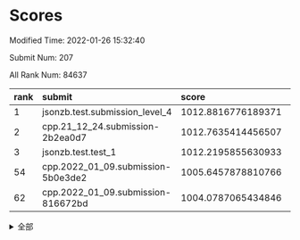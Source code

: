 # Scores

Modified Time: 2022-01-26 15:32:40

Submit Num: 207

All Rank Num: 84637

| rank |               submit               |       score        |       sigma        | pk_num |
| :--- | :--------------------------------- | :----------------- | :----------------- | :----- |
| 1    | jsonzb.test.submission_level_4     | 1012.8816776189371 | 0.7935097168610185 | 1638   |
| 2    | cpp.21_12_24.submission-2b2ea0d7   | 1012.7635414456507 | 0.8206954120609375 | 1633   |
| 3    | jsonzb.test.test_1                 | 1012.2195855630933 | 0.8142183871455313 | 1638   |
| 54   | cpp.2022_01_09.submission-5b0e3de2 | 1005.6457878810766 | 0.7103203277889534 | 1635   |
| 62   | cpp.2022_01_09.submission-816672bd | 1004.0787065434846 | 0.7344889474913909 | 1637   |


<details>
<summary>全部</summary>

| rank |                 submit                 |       score        |       sigma        | pk_num |
| :--- | :------------------------------------- | :----------------- | :----------------- | :----- |
| 1    | jsonzb.test.submission_level_4         | 1012.8816776189371 | 0.7935097168610185 | 1638   |
| 2    | cpp.21_12_24.submission-2b2ea0d7       | 1012.7635414456507 | 0.8206954120609375 | 1633   |
| 3    | jsonzb.test.test_1                     | 1012.2195855630933 | 0.8142183871455313 | 1638   |
| 4    | gobigger.level_3.submission_level_3_32 | 1011.4472152667602 | 0.7683258078550975 | 1635   |
| 5    | gobigger.level_3.submission_level_3_10 | 1011.2551664610917 | 0.7612775894719631 | 1634   |
| 6    | gobigger.level_3.submission_level_3_48 | 1011.039366530788  | 0.7463139209510826 | 1635   |
| 7    | gobigger.level_3.submission_level_3_31 | 1010.9747054835221 | 0.772248366779378  | 1636   |
| 8    | gobigger.level_3.submission_level_3_16 | 1010.9394893023124 | 0.7721085414523857 | 1633   |
| 9    | gobigger.level_3.submission_level_3_24 | 1010.7800297013849 | 0.7761620358483217 | 1641   |
| 10   | gobigger.level_3.submission_level_3_6  | 1010.5919586075094 | 0.7632528107772156 | 1634   |
| 11   | gobigger.level_3.submission_level_3_42 | 1010.5103498219645 | 0.7626268616543067 | 1636   |
| 12   | gobigger.level_3.submission_level_3_2  | 1010.5032948546266 | 0.7640312691474437 | 1636   |
| 13   | gobigger.level_3.submission_level_3_49 | 1010.4968998111777 | 0.756977259327288  | 1636   |
| 14   | gobigger.level_3.submission_level_3_43 | 1010.4842336887215 | 0.7643765922086773 | 1636   |
| 15   | gobigger.level_3.submission_level_3_3  | 1010.4535585582673 | 0.7830126683541015 | 1635   |
| 16   | gobigger.level_3.submission_level_3_22 | 1010.3804816149159 | 0.756948650341565  | 1638   |
| 17   | gobigger.level_3.submission_level_3_46 | 1010.3668924497201 | 0.7545607034177182 | 1635   |
| 18   | gobigger.level_3.submission_level_3_0  | 1010.3529618113305 | 0.7760846678891545 | 1634   |
| 19   | gobigger.level_3.submission_level_3_7  | 1010.3005983078863 | 0.7826225657655993 | 1638   |
| 20   | gobigger.level_3.submission_level_3_19 | 1010.2927360325452 | 0.7722850410379993 | 1637   |
| 21   | gobigger.level_3.submission_level_3_33 | 1010.2774492218223 | 0.7513880948173138 | 1633   |
| 22   | gobigger.level_3.submission_level_3_29 | 1010.2093496481627 | 0.7696308031612162 | 1635   |
| 23   | gobigger.level_3.submission_level_3_39 | 1010.194728759433  | 0.7471398370262679 | 1639   |
| 24   | gobigger.level_3.submission_level_3_36 | 1010.1642127483138 | 0.7657714169361374 | 1632   |
| 25   | gobigger.level_3.submission_level_3_14 | 1010.1565627232509 | 0.7646233321355576 | 1637   |
| 26   | gobigger.level_3.submission_level_3_47 | 1010.0597826887703 | 0.7471664171165378 | 1636   |
| 27   | gobigger.level_3.submission_level_3_30 | 1010.0325660116918 | 0.7751284135603713 | 1636   |
| 28   | gobigger.level_3.submission_level_3_12 | 1009.978666272179  | 0.7653895440308558 | 1634   |
| 29   | gobigger.level_3.submission_level_3_40 | 1009.946095114004  | 0.8078327558599072 | 1636   |
| 30   | gobigger.level_3.submission_level_3_26 | 1009.9334820597822 | 0.7457106772285663 | 1632   |
| 31   | gobigger.level_3.submission_level_3_9  | 1009.9316703544919 | 0.741817826625348  | 1634   |
| 32   | gobigger.level_3.submission_level_3_23 | 1009.9276857419916 | 0.773636614944864  | 1641   |
| 33   | gobigger.level_3.submission_level_3_4  | 1009.9196835299082 | 0.7444119519474239 | 1636   |
| 34   | gobigger.level_3.submission_level_3_25 | 1009.8145318854611 | 0.7355185189274416 | 1636   |
| 35   | gobigger.level_3.submission_level_3_18 | 1009.803580859335  | 0.7475271709782622 | 1637   |
| 36   | gobigger.level_3.submission_level_3_41 | 1009.7807892498768 | 0.7555278958555012 | 1636   |
| 37   | gobigger.level_3.submission_level_3_27 | 1009.634106402223  | 0.7209628577785813 | 1632   |
| 38   | gobigger.level_3.submission_level_3_34 | 1009.6302618581387 | 0.7240082945242752 | 1633   |
| 39   | gobigger.level_3.submission_level_3_45 | 1009.6110302304503 | 0.7222455068057682 | 1640   |
| 40   | gobigger.level_3.submission_level_3_28 | 1009.5980132014973 | 0.7427372541830358 | 1635   |
| 41   | gobigger.level_3.submission_level_3_44 | 1009.4918271929562 | 0.7567015486917226 | 1638   |
| 42   | gobigger.level_3.submission_level_3_5  | 1009.4756688021535 | 0.7707929498248338 | 1636   |
| 43   | gobigger.level_3.submission_level_3_38 | 1009.4702220967216 | 0.7742845550255031 | 1635   |
| 44   | gobigger.level_3.submission_level_3_15 | 1009.4582744435987 | 0.7454307613559055 | 1640   |
| 45   | gobigger.level_3.submission_level_3_20 | 1009.4318544160852 | 0.7569818054290948 | 1639   |
| 46   | gobigger.level_3.submission_level_3_11 | 1009.2511105127832 | 0.7514112361592884 | 1631   |
| 47   | gobigger.level_3.submission_level_3_35 | 1009.1851783148243 | 0.7342489527958623 | 1635   |
| 48   | gobigger.level_3.submission_level_3_21 | 1008.831881405265  | 0.7605435395520955 | 1634   |
| 49   | gobigger.level_3.submission_level_3_8  | 1008.8090769331754 | 0.7395814072927536 | 1636   |
| 50   | gobigger.level_3.submission_level_3_37 | 1008.754051042977  | 0.7361630882791019 | 1633   |
| 51   | gobigger.level_3.submission_level_3_13 | 1008.5635501043361 | 0.7293706119464235 | 1637   |
| 52   | gobigger.level_3.submission_level_3_17 | 1008.1594425424089 | 0.7277645127379135 | 1632   |
| 53   | gobigger.level_3.submission_level_3_1  | 1008.0292380914364 | 0.7546281663717351 | 1633   |
| 54   | cpp.2022_01_09.submission-5b0e3de2     | 1005.6457878810766 | 0.7103203277889534 | 1635   |
| 55   | gobigger.level_1.submission_level_1_36 | 1005.063034480542  | 0.7227159883639792 | 1634   |
| 56   | gobigger.level_1.submission_level_1_13 | 1004.4716978643015 | 0.7091149738288516 | 1638   |
| 57   | gobigger.level_1.submission_level_1_46 | 1004.4156707420791 | 0.7199832176072172 | 1634   |
| 58   | gobigger.level_1.submission_level_1_32 | 1004.3510606575901 | 0.7194236337716337 | 1640   |
| 59   | gobigger.level_1.submission_level_1_40 | 1004.3446000562288 | 0.7176631627960564 | 1639   |
| 60   | gobigger.level_1.submission_level_1_20 | 1004.2007529411205 | 0.7184276722994661 | 1636   |
| 61   | gobigger.level_1.submission_level_1_23 | 1004.136184041854  | 0.7099429914181207 | 1633   |
| 62   | cpp.2022_01_09.submission-816672bd     | 1004.0787065434846 | 0.7344889474913909 | 1637   |
| 63   | gobigger.level_1.submission_level_1_43 | 1004.0442074181015 | 0.7148882907356467 | 1637   |
| 64   | gobigger.level_1.submission_level_1_22 | 1003.9819071109258 | 0.7203656745472702 | 1638   |
| 65   | gobigger.level_1.submission_level_1_27 | 1003.9405067747363 | 0.7206688076351023 | 1635   |
| 66   | gobigger.level_1.submission_level_1_29 | 1003.842413421019  | 0.7100202401094844 | 1635   |
| 67   | gobigger.level_1.submission_level_1_42 | 1003.8179989445556 | 0.7141323261259757 | 1636   |
| 68   | gobigger.level_1.submission_level_1_16 | 1003.8166411869554 | 0.7304838626833812 | 1629   |
| 69   | gobigger.level_1.submission_level_1_25 | 1003.7391283492138 | 0.7175010336348883 | 1633   |
| 70   | gobigger.level_1.submission_level_1_19 | 1003.7272697921862 | 0.726409411548119  | 1637   |
| 71   | gobigger.level_1.submission_level_1_7  | 1003.6813776947554 | 0.7198714067961436 | 1632   |
| 72   | gobigger.level_1.submission_level_1_11 | 1003.664503239709  | 0.7203181146751675 | 1641   |
| 73   | gobigger.level_1.submission_level_1_21 | 1003.6142574328337 | 0.7242299843308063 | 1633   |
| 74   | gobigger.level_1.submission_level_1_6  | 1003.6077155955002 | 0.7176978411719491 | 1636   |
| 75   | gobigger.level_1.submission_level_1_10 | 1003.5582005874306 | 0.712649909304982  | 1639   |
| 76   | gobigger.level_1.submission_level_1_1  | 1003.5462568276688 | 0.7206205757551226 | 1638   |
| 77   | gobigger.level_1.submission_level_1_41 | 1003.5320261370049 | 0.7112039809535936 | 1638   |
| 78   | gobigger.level_1.submission_level_1_24 | 1003.5013785368247 | 0.7120458002033738 | 1636   |
| 79   | gobigger.level_1.submission_level_1_44 | 1003.3916142114863 | 0.7192259868702421 | 1635   |
| 80   | gobigger.level_1.submission_level_1_39 | 1003.3382813754756 | 0.7120855359849781 | 1630   |
| 81   | gobigger.level_1.submission_level_1_26 | 1003.3179214165998 | 0.7164654144814601 | 1637   |
| 82   | gobigger.level_1.submission_level_1_9  | 1003.2475918318802 | 0.727799110854687  | 1636   |
| 83   | gobigger.level_1.submission_level_1_33 | 1003.1839978366665 | 0.7159497102028852 | 1634   |
| 84   | gobigger.level_1.submission_level_1_48 | 1003.0626195123565 | 0.7266610757140756 | 1631   |
| 85   | gobigger.level_1.submission_level_1_14 | 1003.0178567362071 | 0.7070951691225528 | 1635   |
| 86   | gobigger.level_1.submission_level_1_49 | 1003.004100722805  | 0.7125267284376049 | 1637   |
| 87   | gobigger.level_1.submission_level_1_38 | 1002.9160265572552 | 0.712115199760784  | 1635   |
| 88   | gobigger.level_1.submission_level_1_31 | 1002.9142863610904 | 0.7205744941313901 | 1635   |
| 89   | gobigger.level_1.submission_level_1_37 | 1002.90171019048   | 0.7193054607952468 | 1639   |
| 90   | gobigger.level_1.submission_level_1_15 | 1002.8763156412501 | 0.7005591506523366 | 1638   |
| 91   | gobigger.level_1.submission_level_1_47 | 1002.8559154706255 | 0.7191792329668538 | 1634   |
| 92   | gobigger.level_1.submission_level_1_12 | 1002.8554735557974 | 0.7101964857242661 | 1638   |
| 93   | gobigger.level_1.submission_level_1_17 | 1002.782854480021  | 0.7171575107042565 | 1635   |
| 94   | gobigger.level_1.submission_level_1_0  | 1002.7244912706091 | 0.7220599206615581 | 1636   |
| 95   | gobigger.level_1.submission_level_1_45 | 1002.6760703511214 | 0.7192831267796842 | 1635   |
| 96   | gobigger.level_1.submission_level_1_18 | 1002.5697543977423 | 0.7140917299660705 | 1634   |
| 97   | gobigger.level_1.submission_level_1_28 | 1002.5344584028035 | 0.7132242609701874 | 1636   |
| 98   | gobigger.level_1.submission_level_1_5  | 1002.5109206560276 | 0.7051185271071212 | 1637   |
| 99   | gobigger.level_1.submission_level_1_35 | 1002.4542915087496 | 0.7157753302852574 | 1633   |
| 100  | gobigger.level_1.submission_level_1_8  | 1002.4038121762426 | 0.7101377850634855 | 1631   |
| 101  | gobigger.level_1.submission_level_1_34 | 1002.3697001660357 | 0.7003519112843093 | 1637   |
| 102  | gobigger.level_1.submission_level_1_30 | 1002.3268795514667 | 0.7126749435216255 | 1639   |
| 103  | gobigger.level_1.submission_level_1_4  | 1002.0157363862947 | 0.7135785210481692 | 1636   |
| 104  | gobigger.level_1.submission_level_1_2  | 1001.7670962365926 | 0.7081824959972268 | 1632   |
| 105  | gobigger.level_1.submission_level_1_3  | 1001.6357719368459 | 0.7214692864225659 | 1638   |
| 106  | gobigger.random.submission_random_39   | 997.3715697157971  | 0.7048875611767301 | 1635   |
| 107  | gobigger.random.submission_random_2    | 997.0946893301825  | 0.7082856267637861 | 1636   |
| 108  | gobigger.random.submission_random_5    | 997.0591647790678  | 0.7075624034259917 | 1634   |
| 109  | gobigger.random.submission_random_0    | 996.9430617460669  | 0.7059105148670939 | 1638   |
| 110  | gobigger.random.submission_random_21   | 996.817646096578   | 0.7299805019547465 | 1639   |
| 111  | gobigger.random.submission_random_36   | 996.729871355804   | 0.7158258694360357 | 1637   |
| 112  | gobigger.random.submission_random_48   | 996.7178193473318  | 0.7302005754689196 | 1635   |
| 113  | gobigger.random.submission_random_20   | 996.6384787246327  | 0.7045828937005741 | 1635   |
| 114  | gobigger.random.submission_random_37   | 996.6374308753083  | 0.70988856895224   | 1636   |
| 115  | gobigger.random.submission_random_11   | 996.568972578614   | 0.706414652508069  | 1635   |
| 116  | gobigger.random.submission_random_30   | 996.5173038978644  | 0.6986262303312774 | 1631   |
| 117  | gobigger.random.submission_random_18   | 996.5093335483878  | 0.7007551259625376 | 1640   |
| 118  | gobigger.random.submission_random_1    | 996.4627875514876  | 0.6998445331090831 | 1636   |
| 119  | gobigger.random.submission_random_32   | 996.4037876743541  | 0.7197822701291675 | 1632   |
| 120  | gobigger.random.submission_random_38   | 996.3614439585098  | 0.6990413320929306 | 1632   |
| 121  | gobigger.random.submission_random_15   | 996.2610823800444  | 0.7165928842554881 | 1638   |
| 122  | gobigger.random.submission_random_46   | 996.2138947083196  | 0.7157681005634209 | 1636   |
| 123  | gobigger.random.submission_random_45   | 996.209208718546   | 0.7152864542438294 | 1641   |
| 124  | gobigger.random.submission_random_27   | 996.207036061048   | 0.72938634524576   | 1638   |
| 125  | gobigger.random.submission_random_34   | 996.1864977310565  | 0.6991394700602196 | 1633   |
| 126  | gobigger.random.submission_random_14   | 996.183897902564   | 0.7074524240042477 | 1636   |
| 127  | gobigger.random.submission_random_10   | 996.1383647197216  | 0.701610020355826  | 1638   |
| 128  | gobigger.random.submission_random_7    | 996.1002606232832  | 0.7197175221830837 | 1633   |
| 129  | gobigger.random.submission_random_33   | 996.0878266489152  | 0.7116265797009772 | 1637   |
| 130  | gobigger.random.submission_random_12   | 995.9799618250449  | 0.7054391624495135 | 1634   |
| 131  | gobigger.random.submission_random_35   | 995.9595974732741  | 0.6965334165867499 | 1633   |
| 132  | gobigger.random.submission_random_42   | 995.9537829029142  | 0.7082233880535835 | 1637   |
| 133  | gobigger.random.submission_random_44   | 995.9511817822934  | 0.7078269087719    | 1636   |
| 134  | gobigger.random.submission_random_24   | 995.8013220774985  | 0.7151443085699575 | 1634   |
| 135  | gobigger.random.submission_random_3    | 995.6896623421037  | 0.709270608599221  | 1637   |
| 136  | gobigger.random.submission_random_19   | 995.6672960593949  | 0.7182186242968078 | 1635   |
| 137  | gobigger.random.submission_random_43   | 995.6334374821047  | 0.7019395604503569 | 1631   |
| 138  | gobigger.random.submission_random_22   | 995.6158485917542  | 0.713138118640043  | 1642   |
| 139  | gobigger.random.submission_random_26   | 995.5883821284366  | 0.7116147395886623 | 1635   |
| 140  | gobigger.random.submission_random_47   | 995.5879259477946  | 0.7320263613868572 | 1632   |
| 141  | gobigger.random.submission_random_25   | 995.5789891791416  | 0.7131370137168906 | 1637   |
| 142  | gobigger.random.submission_random_41   | 995.5529804891358  | 0.7147191014136061 | 1631   |
| 143  | gobigger.random.submission_random_13   | 995.5370190440674  | 0.7200255506444121 | 1640   |
| 144  | gobigger.random.submission_random_9    | 995.4332711119999  | 0.7096029312753457 | 1635   |
| 145  | gobigger.random.submission_random_8    | 995.4054056316303  | 0.7112952539233509 | 1637   |
| 146  | gobigger.random.submission_random_17   | 995.3688815141891  | 0.7155302213171163 | 1634   |
| 147  | gobigger.random.submission_random_28   | 995.2558868892072  | 0.7292375399278684 | 1637   |
| 148  | gobigger.random.submission_random_40   | 995.2431823134211  | 0.7210287523424329 | 1636   |
| 149  | gobigger.random.submission_random_6    | 995.2281308012821  | 0.7063262662825025 | 1634   |
| 150  | gobigger.random.submission_random_16   | 995.1554733694709  | 0.713098863195801  | 1638   |
| 151  | gobigger.random.submission_random_23   | 995.0408157290972  | 0.7142462404777546 | 1637   |
| 152  | gobigger.random.submission_random_29   | 994.9841306602348  | 0.7146889414115293 | 1640   |
| 153  | gobigger.random.submission_random_49   | 994.8980410033079  | 0.707347264934742  | 1641   |
| 154  | gobigger.random.submission_random_31   | 994.8893610444007  | 0.7171124518105947 | 1634   |
| 155  | gobigger.random.submission_random_4    | 994.5319225695972  | 0.7207957868108159 | 1639   |
| 156  | gobigger.level_2.submission_level_2_32 | 993.6466543569219  | 0.7440340287855804 | 1633   |
| 157  | gobigger.level_2.submission_level_2_4  | 993.408320633464   | 0.7305856433019349 | 1635   |
| 158  | gobigger.level_2.submission_level_2_39 | 993.3730171986435  | 0.7375493859089728 | 1640   |
| 159  | gobigger.level_2.submission_level_2_15 | 993.2005272722655  | 0.7326777892259865 | 1631   |
| 160  | gobigger.level_2.submission_level_2_31 | 993.0879372593902  | 0.7338156608481036 | 1636   |
| 161  | gobigger.level_2.submission_level_2_5  | 992.9098261727756  | 0.757142106239959  | 1635   |
| 162  | gobigger.level_2.submission_level_2_17 | 992.6735130397324  | 0.7454705557626907 | 1639   |
| 163  | gobigger.level_2.submission_level_2_24 | 992.6575584854514  | 0.7499975548515957 | 1634   |
| 164  | gobigger.level_2.submission_level_2_10 | 992.6527390885898  | 0.7337476532598194 | 1635   |
| 165  | gobigger.level_2.submission_level_2_11 | 992.6361875408212  | 0.7379972626516698 | 1633   |
| 166  | gobigger.level_2.submission_level_2_9  | 992.5837770746413  | 0.7293248086303927 | 1635   |
| 167  | gobigger.level_2.submission_level_2_16 | 992.5793648719123  | 0.7476019716283931 | 1635   |
| 168  | gobigger.level_2.submission_level_2_19 | 992.478841044991   | 0.7741660723124346 | 1634   |
| 169  | gobigger.level_2.submission_level_2_38 | 992.3870901185031  | 0.7310443942108765 | 1635   |
| 170  | gobigger.level_2.submission_level_2_22 | 992.1938838078358  | 0.7488267980916943 | 1637   |
| 171  | gobigger.level_2.submission_level_2_25 | 992.1751757624678  | 0.7338379898799794 | 1634   |
| 172  | gobigger.level_2.submission_level_2_1  | 992.164883404085   | 0.7424782671915988 | 1634   |
| 173  | gobigger.level_2.submission_level_2_43 | 992.1598475753361  | 0.7420428622200005 | 1631   |
| 174  | gobigger.level_2.submission_level_2_3  | 992.1275624573033  | 0.7284448562667623 | 1636   |
| 175  | gobigger.level_2.submission_level_2_12 | 992.054068295796   | 0.7485370180823298 | 1636   |
| 176  | gobigger.level_2.submission_level_2_41 | 992.0538268449299  | 0.7415690355382908 | 1630   |
| 177  | gobigger.level_2.submission_level_2_28 | 992.0513902116643  | 0.7395999103729933 | 1634   |
| 178  | gobigger.level_2.submission_level_2_45 | 992.0285931497348  | 0.7362786687194238 | 1637   |
| 179  | gobigger.level_2.submission_level_2_42 | 992.027320539313   | 0.7501917223354191 | 1636   |
| 180  | gobigger.level_2.submission_level_2_33 | 992.0204080745658  | 0.7462016109708314 | 1636   |
| 181  | gobigger.level_2.submission_level_2_7  | 992.0013751061549  | 0.7413561660143092 | 1639   |
| 182  | gobigger.level_2.submission_level_2_40 | 992.0006489113399  | 0.757449252034431  | 1637   |
| 183  | gobigger.level_2.submission_level_2_13 | 991.965006603585   | 0.7432792334023248 | 1634   |
| 184  | gobigger.level_2.submission_level_2_48 | 991.8444639448768  | 0.7573579331143224 | 1636   |
| 185  | gobigger.level_2.submission_level_2_6  | 991.7351013033715  | 0.7495488394101949 | 1637   |
| 186  | gobigger.level_2.submission_level_2_46 | 991.7285944732091  | 0.7634650528584073 | 1632   |
| 187  | gobigger.level_2.submission_level_2_18 | 991.6247630225737  | 0.7581988191785207 | 1634   |
| 188  | gobigger.level_2.submission_level_2_26 | 991.6233387826245  | 0.7537051688090057 | 1640   |
| 189  | gobigger.level_2.submission_level_2_27 | 991.6036221851226  | 0.7487040264298341 | 1638   |
| 190  | gobigger.level_2.submission_level_2_29 | 991.5281765623644  | 0.7423988700369473 | 1637   |
| 191  | gobigger.level_2.submission_level_2_23 | 991.5208901665363  | 0.7669630653877341 | 1642   |
| 192  | gobigger.level_2.submission_level_2_49 | 991.5179972661565  | 0.7477669765819774 | 1632   |
| 193  | gobigger.level_2.submission_level_2_14 | 991.4924169194084  | 0.7393656976921027 | 1635   |
| 194  | gobigger.level_2.submission_level_2_2  | 991.4396486732114  | 0.7597128441010614 | 1630   |
| 195  | gobigger.level_2.submission_level_2_0  | 991.4349215784832  | 0.7610608386875205 | 1637   |
| 196  | gobigger.level_2.submission_level_2_8  | 991.2458745499258  | 0.7529512736299612 | 1631   |
| 197  | gobigger.level_2.submission_level_2_34 | 991.0500617090398  | 0.7646505442863751 | 1634   |
| 198  | gobigger.level_2.submission_level_2_30 | 990.914751756961   | 0.7624395006090467 | 1631   |
| 199  | gobigger.level_2.submission_level_2_21 | 990.8792848111134  | 0.737862860563831  | 1636   |
| 200  | gobigger.level_2.submission_level_2_20 | 990.8064033296489  | 0.763094391312774  | 1636   |
| 201  | gobigger.level_2.submission_level_2_47 | 990.572074166709   | 0.7742910921936556 | 1634   |
| 202  | gobigger.level_2.submission_level_2_37 | 990.1442484960985  | 0.7884229241800833 | 1633   |
| 203  | gobigger.level_2.submission_level_2_36 | 990.0456291415837  | 0.7703960579003883 | 1634   |
| 204  | gobigger.level_2.submission_level_2_35 | 989.9315900072737  | 0.7620140992160052 | 1631   |
| 205  | gobigger.level_2.submission_level_2_44 | 989.8994025027704  | 0.7770949706099815 | 1635   |
| 206  | gobigger.none.submission_none_0        | 978.2918431492478  | 1.3113405674726728 | 1637   |
| 207  | gobigger.none.submission_none_1        | 975.5733605734323  | 1.5375209583108325 | 1632   |

</details>